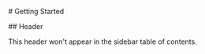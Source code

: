 \# Getting Started <!-- {docsify-ignore-all} -->



\## Header <!-- {docsify-ignore} -->



This header won't appear in the sidebar table of contents.

